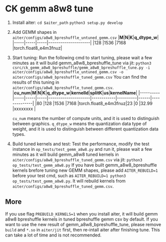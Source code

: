 # CK gemm a8w8 tune

1. Install aiter:
`cd $aiter_path`
`python3 setup.py develop`

2. Add GEMM shapes in `aiter/configs/a8w8_bpreshuffle_untuned_gemm.csv`
    |**M**|**N**|**K**|******q_dtype_w******|
    |-----|-----|-----|---------------------|
    |128  |1536 |7168 |torch.float8_e4m3fnuz|


3. Start tuning:
Run the following cmd to start tuning, please wait a few minutes as it will build gemm_a8w8_bpreshuffle_tune via jit:
`python3 csrc/ck_gemm_a8w8_bpreshuffle/gemm_a8w8_bpreshuffle_tune.py -i aiter/configs/a8w8_bpreshuffle_untuned_gemm.csv -o aiter/configs/a8w8_bpreshuffle_tuned_gemm.csv`
You can find the results of this tuning in `aiter/configs/a8w8_bpreshuffle_tuned_gemm.csv`.
    |**cu_num**|**M**|**N**|**K**|******q_dtype_w******|**kernelId**|**splitK**|**us**|**kernelName**|
    |----------|-----|-----|-----|---------------------|------------|----------|------|--------------|
    |80        |128  |1536 |7168 |torch.float8_e4m3fnuz|23          |0         |32.99 |xxxxxxxx      |

    `cu_num` means the number of compute units, and it is used to distinguish between graphics.
    `q_dtype_w` means the quantization data type of weight, and it is used to distinguish between different quantization data types.

4. Build tuned kernels and test:
Test the performance, modify the test instance in `op_tests/test_gemm_a8w8.py` and run it, please wait a few minutes as it will build gemm_a8w8 tuned kernels in `aiter/configs/a8w8_bpreshuffle_tuned_gemm.csv` via jit:
`python3 op_tests/test_gemm_a8w8.py`
If you have built gemm_a8w8_bpreshuffle kernels brefore tuning new GEMM shapes, please add `AITER_REBUILD=1` before your test cmd, such as `AITER_REBUILD=1 python3 op_tests/test_gemm_a8w8.py`. It will rebuild kernels from `aiter/configs/a8w8_bpreshuffle_tuned_gemm.csv`.

## More
If you use flag `PREBUILD_KERNELS=1` when you install aiter, it will build gemm a8w8 bpreshuffle kernels in tuned bpreshuffle gemm csv by default. If you want to use the new result of gemm_a8w8_bpreshuffle_tune, please remove `build` and `*.so` in `aiter/jit` first, then re-intall aiter after finishing tune. This can take a lot of time and is not recommended.
